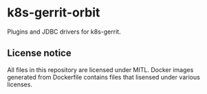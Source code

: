 # k8s-gerrit-orbit
Plugins and JDBC drivers for k8s-gerrit.

## License notice

All files in this repository are licensed under MITL.
Docker images generated from Dockerfile contains files that lisensed under various licenses.
